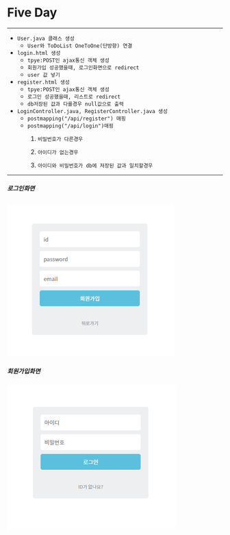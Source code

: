 # Five Day
---
* ```User.java 클래스 생성```
  * ```User와 ToDoList OneToOne(단방향) 연결```
* ```login.html 생성```
  * ```tpye:POST인 ajax통신 객체 생성```
  * ```회원가입 성공했을때, 로그인화면으로 redirect```
  * ```user 값 넣기```
* ```register.html 생성```
  * ```tpye:POST인 ajax통신 객체 생성```
  * ```로그인 성공했을때, 리스트로 redirect```
  * ```db저장된 값과 다를경우 null값으로 출력```
* ```LoginController.java, RegisterController.java 생성```
  * ```postmapping("/api/register") 매핑```
  * ```postmapping("/api/login")매핑```
    1. ```비밀번호가 다른경우```

    2. ```아이디가 없는경우```
    3. ```아이디와 비밀번호가 db에 저장된 값과 일치할경우```
---
##### 로그인화면
![image](/capture/todolist06.PNG)
---
##### 회원가입화면
![image](/capture/todolist07.PNG)
